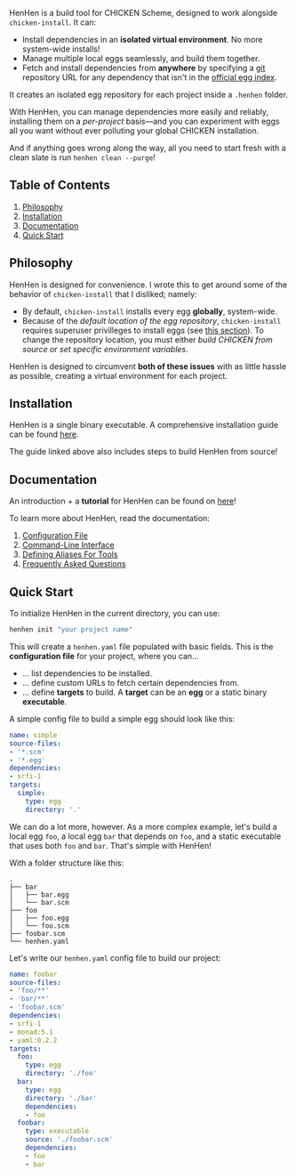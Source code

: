 HenHen is a build tool for CHICKEN Scheme, designed to work alongside `chicken-install`. It can:

- Install dependencies in an **isolated virtual environment**. No more system-wide installs!
- Manage multiple local eggs seamlessly, and build them together.
- Fetch and install dependencies from **anywhere** by specifying a [git][3] repository URL for any dependency that isn't in the [official egg index][1].

It creates an isolated egg repository for each project inside a `.henhen` folder.

With HenHen, you can manage dependencies more easily and reliably, installing them on a *per-project* basis—and you can experiment with eggs all you want without ever polluting your global CHICKEN installation.

And if anything goes wrong along the way, all you need to start fresh with a clean slate is run `henhen clean --purge`!

## Table of Contents

1. [Philosophy](#philosophy)
2. [Installation](#installation)
3. [Documentation](#documentation)
4. [Quick Start](#quick-start)

## Philosophy

HenHen is designed for convenience. I wrote this to get around some of the behavior of `chicken-install` that I disliked; namely:

- By default, `chicken-install` installs every egg **globally**, system-wide.
- Because of the *default location of the egg repository*, `chicken-install` requires superuser privilleges to install eggs (see [this section][2]). To change the repository location, you must either *build CHICKEN from source* or *set specific environment variables*.

HenHen is designed to circumvent **both of these issues** with as little hassle as possible, creating a virtual environment for each project.

## Installation

HenHen is a single binary executable. A comprehensive installation guide can be found [here](./INSTALL.md).

The guide linked above also includes steps to build HenHen from source!

## Documentation

An introduction + a **tutorial** for HenHen can be found on [here](./docs/introduction.md)!

To learn more about HenHen, read the documentation:

1. [Configuration File](./docs/config.md)
2. [Command-Line Interface](./docs/cli.md)
3. [Defining Aliases For Tools](./docs/aliases.md)
4. [Frequently Asked Questions](./docs/faq.md)

## Quick Start

To initialize HenHen in the current directory, you can use:

```bash
henhen init "your project name"
```

This will create a `henhen.yaml` file populated with basic fields. This is the **configuration file** for your project, where you can...

- ... list dependencies to be installed.
- ... define custom URLs to fetch certain dependencies from.
- ... define **targets** to build. A **target** can be an **egg** or a static binary **executable**.

A simple config file to build a simple egg should look like this:

```yaml
name: simple
source-files:
- '*.scm'
- '*.egg'
dependencies:
- srfi-1
targets:
  simple:
    type: egg
    directory: '.'
```

We can do a lot more, however. As a more complex example, let's build a local egg `foo`, a local egg `bar` that depends on `foo`, and a static executable that uses both `foo` and `bar`. That's simple with HenHen!

With a folder structure like this:

```tree
.
├── bar
│   ├── bar.egg
│   └── bar.scm
├── foo
│   ├── foo.egg
│   └── foo.scm
├── foobar.scm
└── henhen.yaml
```

Let's write our `henhen.yaml` config file to build our project:

```yaml
name: foobar
source-files:
- 'foo/**'
- 'bar/**'
- 'foobar.scm'
dependencies:
- srfi-1
- monad:5.1
- yaml:0.2.2
targets:
  foo:
    type: egg
    directory: './foo'
  bar:
    type: egg
    directory: './bar'
    dependencies:
    - foo
  foobar:
    type: executable
    source: './foobar.scm'
    dependencies:
    - foo
    - bar
```

[1]: http://wiki.call-cc.org/releasing-your-egg#publishing-your-egg
[2]: http://wiki.call-cc.org/man/5/Extension%20tools#security
[3]: https://git-scm.com/
